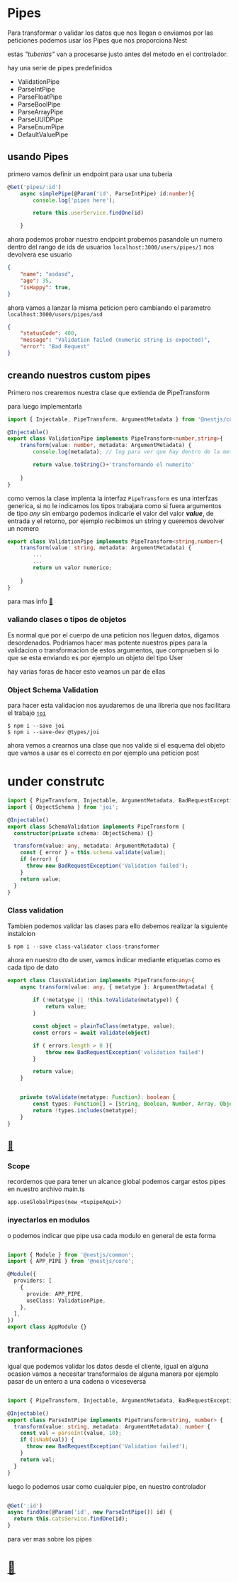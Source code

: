 # Pipes

Para transformar o validar los datos que nos llegan o enviamos por las peticiones podemos usar los Pipes que nos proporciona Nest


estas *"tuberias"* van a procesarse justo antes del metodo en el controlador.

hay una serie de pipes predefinidos

- ValidationPipe
- ParseIntPipe
- ParseFloatPipe
- ParseBoolPipe
- ParseArrayPipe
- ParseUUIDPipe
- ParseEnumPipe
- DefaultValuePipe

## usando Pipes

primero vamos  definir un endpoint para usar una
tuberia

```typescript
@Get('pipes/:id')
    async simplePipe(@Param('id', ParseIntPipe) id:number){
        console.log('pipes here');

        return this.userService.findOne(id)

    }
```

ahora podemos probar nuestro endpoint probemos pasandole un numero dentro del rango de ids de usuarios `localhost:3000/users/pipes/1` nos devolvera ese usuario

```json
{
    "name": "asdasd",
    "age": 35,
    "isHappy": true,
}
```

ahora vamos a lanzar la misma peticion pero cambiando el parametro `localhost:3000/users/pipes/asd`

```json
{
    "statusCode": 400,
    "message": "Validation failed (numeric string is expected)",
    "error": "Bad Request"
}
```

## creando nuestros custom pipes

Primero nos crearemos nuestra clase que extienda de PipeTransform

para luego implementarla

```typescript
import { Injectable, PipeTransform, ArgumentMetadata } from '@nestjs/common'

@Injectable()
export class ValidationPipe implements PipeTransform<number,string>{
    transform(value: number, metadata: ArgumentMetadata) {
        console.log(metadata); // log para ver que hay dentro de la metadata

        return value.toString()+'transformando el numerito'
        
    }
}
```

como vemos la clase implenta la interfaz `PipeTransform` es una interfzas generica, si no le indicamos los tipos trabajara como si fuera argumentos de tipo *any* sin embargo podemos indicarle el valor del valor ***value***, de entrada y el retorno, por ejemplo recibimos un string y queremos devolver un nomero

```typescript
export class ValidationPipe implements PipeTransform<string,number>{
    transform(value: string, metadata: ArgumentMetadata) {
        ...
        ...
        return un valor numerico;
        
    }
}
```

para mas info [👀](https://docs.nestjs.com/pipes#custom-pipes)

### valiando clases o tipos de objetos

Es normal que por el  cuerpo de una peticion nos lleguen datos, digamos desordenados. Podriamos hacer mas potente nuestros pipes para la validacion o transformacion de estos argumentos, que comprueben si lo que se esta enviando es por ejemplo un objeto del tipo User

hay varias foras de hacer esto veamos un par de ellas

### Object Schema Validation

para hacer esta validacion nos ayudaremos de una libreria que nos facilitara el trabajo [`joi`](https://joi.dev/api/?v=17.6.0)

```shell
$ npm i --save joi
$ npm i --save-dev @types/joi

```

ahora vemos a crearnos una clase que nos valide si el esquema del objeto que vamos a usar es el correcto en por ejemplo una peticion post


# under construtc
```typescript
import { PipeTransform, Injectable, ArgumentMetadata, BadRequestException } from '@nestjs/common';
import { ObjectSchema } from 'joi';

@Injectable()
export class SchemaValidation implements PipeTransform {
  constructor(private schema: ObjectSchema) {}

  transform(value: any, metadata: ArgumentMetadata) {
    const { error } = this.schema.validate(value);
    if (error) {
      throw new BadRequestException('Validation failed');
    }
    return value;
  }
}
```

### Class validation

Tambien podemos validar las clases 
para ello debemos realizar la siguiente instalcion
```shell
$ npm i --save class-validator class-transformer
```

ahora en nuestro dto de user, vamos indicar mediante etiquetas como es cada tipo de dato

```typescript
export class ClassValidation implements PipeTransform<any>{
    async transform(value: any, { metatype }: ArgumentMetadata) {
        
        if (!metatype || !this.toValidate(metatype)) {
            return value;
        }

        const object = plainToClass(metatype, value);
        const errors = await validate(object)

        if ( errors.length > 0 ){
            throw new BadRequestException('validation failed')
        }

        return value;
    }


    private toValidate(metatype: Function): boolean {
        const types: Function[] = [String, Boolean, Number, Array, Object];
        return !types.includes(metatype);
    }
}
```

## [ 👀 ](https://docs.nestjs.com/pipes#class-validator)


### Scope

recordemos  que para tener un alcance global podemos cargar estos pipes en nuestro archivo main.ts

`app.useGlobalPipes(new <tupipeAqui>)`

### inyectarlos en modulos

o podemos indicar que pipe usa cada modulo en general de esta forma

```typescript

import { Module } from '@nestjs/common';
import { APP_PIPE } from '@nestjs/core';

@Module({
  providers: [
    {
      provide: APP_PIPE,
      useClass: ValidationPipe,
    },
  ],
})
export class AppModule {}

```

## tranformaciones

igual que podemos validar los datos desde el cliente, igual en alguna ocasion vamos a necesitar transformalos de alguna manera
por ejemplo pasar de un entero a una cadena o viceseversa

```typescript

import { PipeTransform, Injectable, ArgumentMetadata, BadRequestException } from '@nestjs/common';

@Injectable()
export class ParseIntPipe implements PipeTransform<string, number> {
  transform(value: string, metadata: ArgumentMetadata): number {
    const val = parseInt(value, 10);
    if (isNaN(val)) {
      throw new BadRequestException('Validation failed');
    }
    return val;
  }
}

```

luego lo podemos usar como cualquier pipe, en nuestro controlador

```typescript

@Get(':id')
async findOne(@Param('id', new ParseIntPipe()) id) {
  return this.catsService.findOne(id);
}

```

para ver mas sobre los pipes

# [ 👀 ](https://docs.nestjs.com/pipes)

